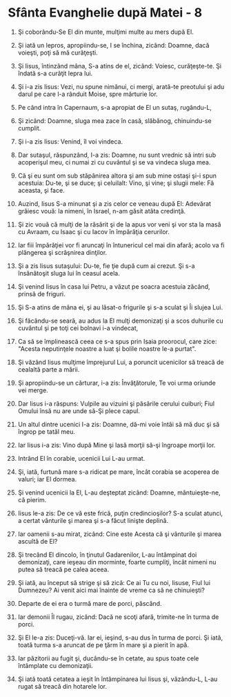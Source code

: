 # Sf&#226;nta Evanghelie dup&#259; Matei - 8

1. Şi coborându-Se El din munte, mulţimi multe au mers după El. 

2. Şi iată un lepros, apropiindu-se, I se închina, zicând: Doamne, dacă voieşti, poţi să mă curăţeşti. 

3. Şi Iisus, întinzând mâna, S-a atins de el, zicând: Voiesc, curăţeşte-te. Şi îndată s-a curăţit lepra lui. 

4. Şi i-a zis Iisus: Vezi, nu spune nimănui, ci mergi, arată-te preotului şi adu darul pe care l-a rânduit Moise, spre mărturie lor. 

5. Pe când intra în Capernaum, s-a apropiat de El un sutaş, rugându-L, 

6. Şi zicând: Doamne, sluga mea zace în casă, slăbănog, chinuindu-se cumplit. 

7. Şi i-a zis Iisus: Venind, îl voi vindeca. 

8. Dar sutaşul, răspunzând, I-a zis: Doamne, nu sunt vrednic să intri sub acoperişul meu, ci numai zi cu cuvântul şi se va vindeca sluga mea. 

9. Că şi eu sunt om sub stăpânirea altora şi am sub mine ostaşi şi-i spun acestuia: Du-te, şi se duce; şi celuilalt: Vino, şi vine; şi slugii mele: Fă aceasta, şi face. 

10. Auzind, Iisus S-a minunat şi a zis celor ce veneau după El: Adevărat grăiesc vouă: la nimeni, în Israel, n-am găsit atâta credinţă. 

11. Şi zic vouă că mulţi de la răsărit şi de la apus vor veni şi vor sta la masă cu Avraam, cu Isaac şi cu Iacov în împărăţia cerurilor. 

12. Iar fiii împărăţiei vor fi aruncaţi în întunericul cel mai din afară; acolo va fi plângerea şi scrâşnirea dinţilor. 

13. Şi a zis Iisus sutaşului: Du-te, fie ţie după cum ai crezut. Şi s-a însănătoşit sluga lui în ceasul acela. 

14. Şi venind Iisus în casa lui Petru, a văzut pe soacra acestuia zăcând, prinsă de friguri. 

15. Şi S-a atins de mâna ei, şi au lăsat-o frigurile şi s-a sculat şi Îi slujea Lui. 

16. Şi făcându-se seară, au adus la El mulţi demonizaţi şi a scos duhurile cu cuvântul şi pe toţi cei bolnavi i-a vindecat, 

17. Ca să se împlinească ceea ce s-a spus prin Isaia proorocul, care zice: "Acesta neputinţele noastre a luat şi bolile noastre le-a purtat". 

18. Şi văzând Iisus mulţime împrejurul Lui, a poruncit ucenicilor să treacă de cealaltă parte a mării. 

19. Şi apropiindu-se un cărturar, i-a zis: Învăţătorule, Te voi urma oriunde vei merge. 

20. Dar Iisus i-a răspuns: Vulpile au vizuini şi păsările cerului cuiburi; Fiul Omului însă nu are unde să-Şi plece capul. 

21. Un altul dintre ucenici I-a zis: Doamne, dă-mi voie întâi să mă duc şi să îngrop pe tatăl meu. 

22. Iar Iisus i-a zis: Vino după Mine şi lasă morţii să-şi îngroape morţii lor. 

23. Intrând El în corabie, ucenicii Lui L-au urmat. 

24. Şi, iată, furtună mare s-a ridicat pe mare, încât corabia se acoperea de valuri; iar El dormea. 

25. Şi venind ucenicii la El, L-au deşteptat zicând: Doamne, mântuieşte-ne, că pierim. 

26. Iisus le-a zis: De ce vă este frică, puţin credincioşilor? S-a sculat atunci, a certat vânturile şi marea şi s-a făcut linişte deplină. 

27. Iar oamenii s-au mirat, zicând: Cine este Acesta că şi vânturile şi marea ascultă de El? 

28. Şi trecând El dincolo, în ţinutul Gadarenilor, L-au întâmpinat doi demonizaţi, care ieşeau din morminte, foarte cumpliţi, încât nimeni nu putea să treacă pe calea aceea. 

29. Şi iată, au început să strige şi să zică: Ce ai Tu cu noi, Iisuse, Fiul lui Dumnezeu? Ai venit aici mai înainte de vreme ca să ne chinuieşti? 

30. Departe de ei era o turmă mare de porci, păscând. 

31. Iar demonii Îl rugau, zicând: Dacă ne scoţi afară, trimite-ne în turma de porci. 

32. Şi El le-a zis: Duceţi-vă. Iar ei, ieşind, s-au dus în turma de porci. Şi iată, toată turma s-a aruncat de pe ţărm în mare şi a pierit în apă. 

33. Iar păzitorii au fugit şi, ducându-se în cetate, au spus toate cele întâmplate cu demonizaţii. 

34. Şi iată toată cetatea a ieşit în întâmpinarea lui Iisus şi, văzându-L, L-au rugat să treacă din hotarele lor. 

